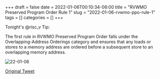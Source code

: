 +++ 
draft = false
date = 2022-01-06T00:10:34-06:00
title = "RVWMO Preserved Program Order Rule 1"
slug = "2022-01-06-rvwmo-ppo-rule-1" 
tags = []
categories = []
+++

Tonight's @risc_v Tip:

The first rule in RVWMO Preserved Program Order falls under the Overlapping-Address Orderings category and ensures that any loads or stores to a memory address are ordered before a subsequent store to an overlapping memory address.

![22-01-06](../../static/risc-v-tips/22-01-06.png)

[Original Tweet](https://twitter.com/hasheddan/status/1479275330846269441?s=20)